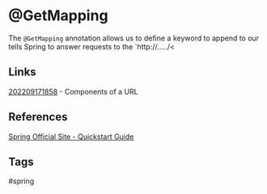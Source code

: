 # @GetMapping

The `@GetMapping` annotation allows us to define a keyword to append to our tells Spring to answer requests to the `http://...../< 

## Links
[202209171858](../202209171858) - Components of a URL

## References
[Spring Official Site - Quickstart Guide](https://spring.io/quickstart)

## Tags
#spring
